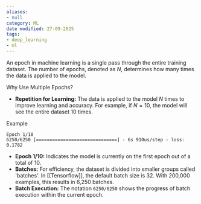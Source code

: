 ```yaml
---
aliases:
- null
category: ML
date modified: 27-09-2025
tags:
- deep_learning
- ml
---
```

An epoch in machine learning is a single pass through the entire training dataset. The number of epochs, denoted as $N$, determines how many times the data is applied to the model.

Why Use Multiple Epochs?
- **Repetition for Learning:** The data is applied to the model $N$ times to improve learning and accuracy. For example, if $N = 10$, the model will see the entire dataset 10 times.

Example
```
Epoch 1/10
6250/6250 [==============================] - 6s 910us/step - loss: 0.1782
```

- **Epoch 1/10:** Indicates the model is currently on the first epoch out of a total of 10.
- **Batches:** For efficiency, the dataset is divided into smaller groups called 'batches'. In [[Tensorflow]], the default batch size is 32. With 200,000 examples, this results in 6,250 batches.
- **Batch Execution:** The notation `6250/6250` shows the progress of batch execution within the current epoch.

